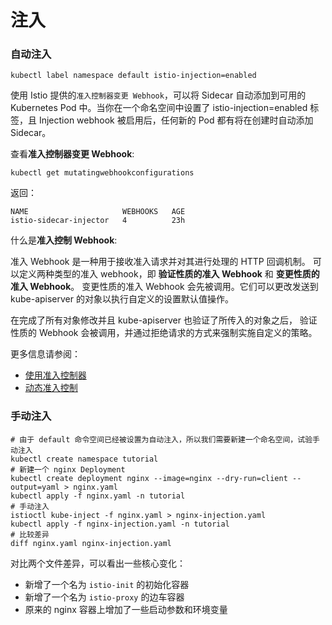 # 注入

### 自动注入

```shell
kubectl label namespace default istio-injection=enabled
```

使用 Istio 提供的`准入控制器变更 Webhook`，可以将 Sidecar 自动添加到可用的 Kubernetes Pod 中。当你在一个命名空间中设置了 istio-injection=enabled 标签，且 Injection webhook 被启用后，任何新的 Pod 都有将在创建时自动添加 Sidecar。

查看**准入控制器变更 Webhook**:

```shell
kubectl get mutatingwebhookconfigurations
```

返回：
```shell
NAME                     WEBHOOKS   AGE
istio-sidecar-injector   4          23h
```

什么是**准入控制 Webhook**:

准入 Webhook 是一种用于接收准入请求并对其进行处理的 HTTP 回调机制。 可以定义两种类型的准入 webhook，即 **验证性质的准入 Webhook** 和 **变更性质的准入 Webhook**。 变更性质的准入 Webhook 会先被调用。它们可以更改发送到 kube-apiserver 的对象以执行自定义的设置默认值操作。

在完成了所有对象修改并且 kube-apiserver 也验证了所传入的对象之后， 验证性质的 Webhook 会被调用，并通过拒绝请求的方式来强制实施自定义的策略。

更多信息请参阅：

* [使用准入控制器](https://kubernetes.io/zh/docs/reference/access-authn-authz/admission-controllers/)
* [动态准入控制](https://kubernetes.io/zh/docs/reference/access-authn-authz/extensible-admission-controllers/)

### 手动注入

```shell
# 由于 default 命令空间已经被设置为自动注入，所以我们需要新建一个命名空间，试验手动注入
kubectl create namespace tutorial
# 新建一个 nginx Deployment
kubectl create deployment nginx --image=nginx --dry-run=client --output=yaml > nginx.yaml
kubectl apply -f nginx.yaml -n tutorial
# 手动注入
istioctl kube-inject -f nginx.yaml > nginx-injection.yaml
kubectl apply -f nginx-injection.yaml -n tutorial
# 比较差异
diff nginx.yaml nginx-injection.yaml
```

对比两个文件差异，可以看出一些核心变化：

* 新增了一个名为 `istio-init` 的初始化容器
* 新增了一个名为 `istio-proxy` 的边车容器
* 原来的 nginx 容器上增加了一些启动参数和环境变量
